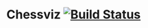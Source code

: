 # Chessviz [![Build Status](https://travis-ci.org/Vladimiruz/Chessviz.svg?branch=master)](https://travis-ci.org/Vladimiruz/Chessviz)
